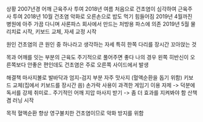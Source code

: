 
상황
2007년경 어깨 근육주사 투여
2018년 여름 처음으로 건초염이 심각하여 근육주사 투여
2018년 10월 건초염 악화로 오른손으로 밥도 먹기 힘들어짐
2019년 4월까진 병원에 아주 가끔 다니며 사론파스 회사에서 만드는 처방용 파스에 의존
2019년 5월 물리치료 시작, 키보드 교체, 자세 교정 시작


원인
건초염의 큰 원인 중 하나라고 생각하는 자세
특히 한쪽 다리를 장시간 꼬아앉는 것

목과 어깨를 잇는 부분의 근육도 주기적으로 풀어주면 좋다
나의 경우 왼쪽 히반신이 오른쪽보다 안좋은 편인데도 건초염은 주로 오른쪽 사이드에서 발생


해결책
마사지볼로 발바닥과 엄지-검지 부분 자주 맛사지 (혈액순환을 돕기 위함)
키보드 교체(집에서 키보드를 장시간 씀)
손가락 사용이 과격한 게임기 이용 자제 -> 덕분에 독서를 강제 취미로..
주기적인 어깨 지압 마사지 받기 -> 좀 더 효과를 지켜봐야 함
산책 겸 러닝 시작


목적
혈액순환 향상
영구불치한 건초염이므로 악화 방지를 위함
